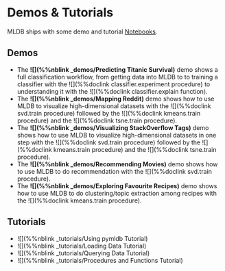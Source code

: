 # Demos & Tutorials

MLDB ships with some demo and tutorial [Notebooks](Notebooks.md).

## Demos

* The **![](%%nblink _demos/Predicting Titanic Survival)** demo shows a full classification workflow, from getting data into MLDB to  to training a classifier with the ![](%%doclink classifier.experiment procedure) to understanding it with the ![](%%doclink classifier.explain function).
* The **![](%%nblink _demos/Mapping Reddit)** demo shows how to use MLDB to visualize high-dimensional datasets with the ![](%%doclink svd.train procedure) followed by the ![](%%doclink kmeans.train procedure) and the ![](%%doclink tsne.train procedure).
* The **![](%%nblink _demos/Visualizing StackOverflow Tags)** demo shows how to use MLDB to visualize high-dimensional datasets in one step with the ![](%%doclink svd.train procedure) followed by the ![](%%doclink kmeans.train procedure) and the ![](%%doclink tsne.train procedure).
* The **![](%%nblink _demos/Recommending Movies)** demo shows how to use MLDB to do recommendation with the ![](%%doclink svd.train procedure).
* The **![](%%nblink _demos/Exploring Favourite Recipes)** demo shows how to use MLDB to do clustering/topic extraction among recipes with the ![](%%doclink kmeans.train procedure).

## Tutorials

* ![](%%nblink _tutorials/Using pymldb Tutorial) 
* ![](%%nblink _tutorials/Loading Data Tutorial) 
* ![](%%nblink _tutorials/Querying Data Tutorial) 
* ![](%%nblink _tutorials/Procedures and Functions Tutorial) 
